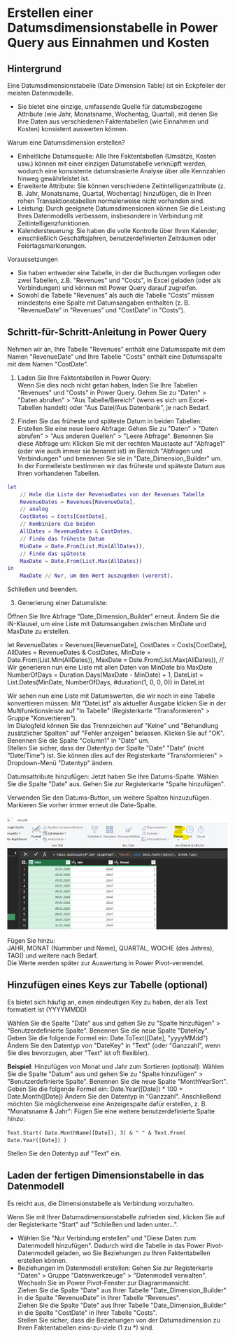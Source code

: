 # Erstellen einer Datumsdimensionstabelle in Power Query aus Einnahmen und Kosten

## Hintergrund

Eine Datumsdimensionstabelle (Date Dimension Table) ist ein Eckpfeiler der meisten Datenmodelle. 

* Sie bietet eine einzige, umfassende Quelle für datumsbezogene Attribute (wie Jahr, Monatsname, Wochentag, Quartal), mit denen Sie Ihre Daten aus verschiedenen Faktentabellen (wie Einnahmen und Kosten) konsistent auswerten können.

Warum eine Datumsdimension erstellen?

* Einheitliche Datumsquelle: Alle Ihre Faktentabellen (Umsätze, Kosten usw.) können mit einer einzigen Datumstabelle verknüpft werden, wodurch eine konsistente datumsbasierte Analyse über alle Kennzahlen hinweg gewährleistet ist.
* Erweiterte Attribute: Sie können verschiedene Zeitintelligenzattribute (z. B. Jahr, Monatsname, Quartal, Wochentag) hinzufügen, die in Ihren rohen Transaktionstabellen normalerweise nicht vorhanden sind.
* Leistung: Durch geeignete Datumsdimensionen können Sie die Leistung Ihres Datenmodells verbessern, insbesondere in Verbindung mit Zeitintelligenzfunktionen.
* Kalendersteuerung: Sie haben die volle Kontrolle über Ihren Kalender, einschließlich Geschäftsjahren, benutzerdefinierten Zeiträumen oder Feiertagsmarkierungen.

Voraussetzungen

* Sie haben entweder eine Tabelle, in der die Buchungen vorliegen oder zwei Tabellen, z.B. "Revenues" und "Costs", in Excel geladen (oder als Verbindungen) und können mit Power Query darauf zugreifen.
* Sowohl die Tabelle "Revenues” als auch die Tabelle "Costs” müssen mindestens eine Spalte mit Datumsangaben enthalten (z. B. "RevenueDate” in "Revenues” und "CostDate” in "Costs”).

## Schritt-für-Schritt-Anleitung in Power Query

Nehmen wir an, Ihre Tabelle "Revenues” enthält eine Datumsspalte mit dem Namen "RevenueDate” und Ihre Tabelle "Costs” enthält eine Datumsspalte mit dem Namen "CostDate”.

1) Laden Sie Ihre Faktentabellen in Power Query:  
Wenn Sie dies noch nicht getan haben, laden Sie Ihre Tabellen "Revenues" und "Costs" in Power Query. Gehen Sie zu "Daten" > "Daten abrufen" > "Aus Tabelle/Bereich" (wenn es sich um Excel-Tabellen handelt) oder "Aus Datei/Aus Datenbank", je nach Bedarf.

2) Finden Sie das früheste und späteste Datum in beiden Tabellen:
Erstellen Sie eine neue leere Abfrage: Gehen Sie zu "Daten" > "Daten abrufen" > "Aus anderen Quellen" > "Leere Abfrage".
Benennen Sie diese Abfrage um: Klicken Sie mit der rechten Maustaste auf "Abfrage1" (oder wie auch immer sie benannt ist) im Bereich "Abfragen und Verbindungen" und benennen Sie sie in "Date_Dimension_Builder" um.
In der Formelleiste bestimmen wir das früheste und späteste Datum aus Ihren vorhandenen Tabellen.

```M
let
    // Hole die Liste der RevenueDates von der Revenues Tabelle 
    RevenueDates = Revenues[RevenueDate],
    // analog
    CostDates = Costs[CostDate],
    // Kombiniere die beiden
    AllDates = RevenueDates & CostDates,
    // Finde das früheste Datum 
    MinDate = Date.From(List.Min(AllDates)),
    // Finde das späteste
    MaxDate = Date.From(List.Max(AllDates))
in
    MaxDate // Nur, um den Wert auszugeben (vorerst).  
```

Schließen und beenden. 

3) Generierung einer Datumsliste:

Öffnen Sie Ihre Abfrage "Date_Dimension_Builder" erneut.
Ändern Sie die IN-Klausel, um eine Liste mit Datumsangaben zwischen MinDate und MaxDate zu erstellen.

let
    RevenueDates = Revenues[RevenueDate],
    CostDates = Costs[CostDate],
    AllDates = RevenueDates & CostDates,
    MinDate = Date.From(List.Min(AllDates)),
    MaxDate = Date.From(List.Max(AllDates)),
    // Wir generieren nun eine Liste mit allen Daten von MinDate bis MaxDate
    NumberOfDays = Duration.Days(MaxDate - MinDate) + 1,
    DateList = List.Dates(MinDate, NumberOfDays, #duration(1, 0, 0, 0))
in
    DateList

Wir sehen nun eine Liste mit Datumswerten, die wir noch in eine Tabelle konvertieren müssen: Mit "DateList" als aktueller Ausgabe klicken Sie in der Multifunktionsleiste auf "In Tabelle" (Registerkarte "Transformieren" > Gruppe "Konvertieren").  
Im Dialogfeld können Sie das Trennzeichen auf "Keine" und "Behandlung zusätzlicher Spalten" auf "Fehler anzeigen" belassen.   Klicken Sie auf "OK".  
Benennen Sie die Spalte "Column1" in "Date" um.  
Stellen Sie sicher, dass der Datentyp der Spalte "Date" "Date" (nicht "Date/Time") ist. Sie können dies auf der Registerkarte "Transformieren" > Dropdown-Menü "Datentyp" ändern.  

Datumsattribute hinzufügen:
Jetzt haben Sie Ihre Datums-Spalte. Wählen Sie die Spalte "Date" aus. Gehen Sie zur Registerkarte "Spalte hinzufügen".


Verwenden Sie den Datums-Button, um weitere Spalten hinzuzufügen. Markieren Sie vorher immer erneut die Date-Spalte.

![alt text](image.png)

Fügen Sie hinzu:  
JAHR, MONAT (Nummber und Name), QUARTAL, WOCHE (des Jahres), TAG() und weitere nach Bedarf.  
Die Werte werden später zur Auswertung in Power Pivot-verwendet.

## Hinzufügen eines Keys zur Tabelle (optional)

Es bietet sich häufig an, einen eindeutigen Key zu haben, der als Text formatiert ist (YYYYMMDD)

Wählen Sie die Spalte "Date" aus und gehen Sie zu "Spalte hinzufügen" > "Benutzerdefinierte Spalte".
Benennen Sie die neue Spalte "DateKey".
Geben Sie die folgende Formel ein:
Date.ToText([Date], "yyyyMMdd")
Ändern Sie den Datentyp von "DateKey" in "Text" (oder "Ganzzahl", wenn Sie dies bevorzugen, aber "Text" ist oft flexibler).

**Beispiel**: Hinzufügen von Monat und Jahr zum Sortieren (optional):
Wählen Sie die Spalte "Datum" aus und gehen Sie zu "Spalte hinzufügen" > "Benutzerdefinierte Spalte".
Benennen Sie die neue Spalte "MonthYearSort".
Geben Sie die folgende Formel ein:
Date.Year([Date]) * 100 + Date.Month([Date])
Ändern Sie den Datentyp in "Ganzzahl".
Anschließend möchten Sie möglicherweise eine Anzeigespalte dafür erstellen, z. B. "Monatsname & Jahr":
Fügen Sie eine weitere benutzerdefinierte Spalte hinzu:

```Text.Start( Date.MonthName([Date]), 3) & " " & Text.From( Date.Year([Date]) )```

Stellen Sie den Datentyp auf "Text" ein.

## Laden der fertigen Dimensionstabelle in das Datenmodell

Es reicht aus, die Dimensionstabelle als Verbindung vorzuhalten. 

Wenn Sie mit Ihrer Datumsdimensionstabelle zufrieden sind, klicken Sie auf der Registerkarte "Start" auf "Schließen und laden unter...".  
* Wählen Sie "Nur Verbindung erstellen" und "Diese Daten zum Datenmodell hinzufügen". Dadurch wird die Tabelle in das Power Pivot-Datenmodell geladen, wo Sie Beziehungen zu Ihren Faktentabellen erstellen können.
* Beziehungen im Datenmodell erstellen:
Gehen Sie zur Registerkarte "Daten" > Gruppe "Datenwerkzeuge" > "Datenmodell verwalten".  
Wechseln Sie im Power Pivot-Fenster zur Diagrammansicht.  
Ziehen Sie die Spalte "Date" aus Ihrer Tabelle "Date_Dimension_Builder" in die Spalte "RevenueDate" in Ihrer Tabelle "Revenues".  
Ziehen Sie die Spalte "Date" aus Ihrer Tabelle "Date_Dimension_Builder" in die Spalte "CostDate" in Ihrer Tabelle "Costs".  
Stellen Sie sicher, dass die Beziehungen von der Datumsdimension zu Ihren Faktentabellen eins-zu-viele (1 zu *) sind.

